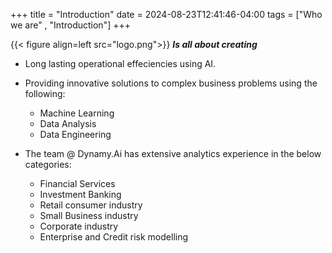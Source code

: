 +++
title = "Introduction"
date = 2024-08-23T12:41:46-04:00
tags =  ["Who we are" , "Introduction"]
+++


{{< figure align=left src="logo.png">}}
***Is all about creating***

-   Long lasting operational effeciencies using AI.

-   Providing innovative solutions to complex business problems using the following: 

    -   Machine Learning
    -   Data Analysis
    -   Data Engineering

-   The team @ Dynamy.Ai has extensive analytics experience in the below categories: 
    -   Financial Services 
    -   Investment Banking 
    -   Retail consumer industry
    -   Small Business industry 
    -   Corporate industry
    -   Enterprise and Credit risk modelling